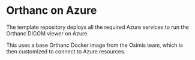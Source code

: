 # Orthanc on Azure

The template repository deploys all the required Azure services to run the Orthanc DICOM viewer on Azure.


This uses a base Orthanc Docker image from the Osimis team, which is then customized to connect to Azure resources.
